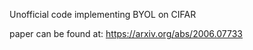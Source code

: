 Unofficial code implementing BYOL on CIFAR

paper can be found at: https://arxiv.org/abs/2006.07733
